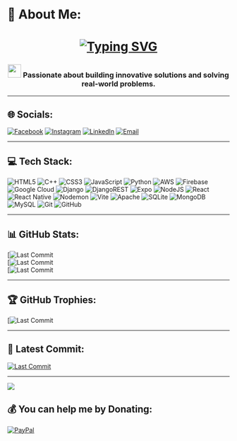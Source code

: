 # 💫 About Me:

<h1 align="center">
  <a href="https://git.io/typing-svg">
    <img src="https://readme-typing-svg.herokuapp.com?font=Fira+Code&size=30&duration=3000&pause=1000&color=22D3EE&center=true&vCenter=true&width=600&lines=Hi%2C+I'm+Muluken+Jenber+👋;Full+Stack+Developer+💻;Software+Engineer+🌟;Web+%26+Mobile+Developer+📱" alt="Typing SVG" />
  </a>
</h1>

<h3 align="center">
  <img src="https://media.giphy.com/media/hvRJCLFzcasrR4ia7z/giphy.gif" width="30px" height="30px" /> 
  Passionate about building innovative solutions and solving real-world problems.
</h3>

---

## 🌐 Socials:
[![Facebook](https://img.shields.io/badge/Facebook-%231877F2.svg?logo=Facebook&logoColor=white)](https://facebook.com/muluken.yegetalig)
[![Instagram](https://img.shields.io/badge/Instagram-%23E4405F.svg?logo=Instagram&logoColor=white)](https://instagram.com/mulukenyegetalij)
[![LinkedIn](https://img.shields.io/badge/LinkedIn-%230077B5.svg?logo=linkedin&logoColor=white)](https://linkedin.com/in/muluken-jenber)
[![Email](https://img.shields.io/badge/Email-D14836?logo=gmail&logoColor=white)](mailto:mulukenjenber@gmail.com)

---

## 💻 Tech Stack:
![HTML5](https://img.shields.io/badge/html5-%23E34F26.svg?style=for-the-badge&logo=html5&logoColor=white) 
![C++](https://img.shields.io/badge/c++-%2300599C.svg?style=for-the-badge&logo=c%2B%2B&logoColor=white) 
![CSS3](https://img.shields.io/badge/css3-%231572B6.svg?style=for-the-badge&logo=css3&logoColor=white) 
![JavaScript](https://img.shields.io/badge/javascript-%23323330.svg?style=for-the-badge&logo=javascript&logoColor=%23F7DF1E) 
![Python](https://img.shields.io/badge/python-3670A0?style=for-the-badge&logo=python&logoColor=ffdd54) 
![AWS](https://img.shields.io/badge/AWS-%23FF9900.svg?style=for-the-badge&logo=amazon-aws&logoColor=white) 
![Firebase](https://img.shields.io/badge/firebase-%23039BE5.svg?style=for-the-badge&logo=firebase) 
![Google Cloud](https://img.shields.io/badge/GoogleCloud-%234285F4.svg?style=for-the-badge&logo=google-cloud&logoColor=white) 
![Django](https://img.shields.io/badge/django-%23092E20.svg?style=for-the-badge&logo=django&logoColor=white) 
![DjangoREST](https://img.shields.io/badge/DJANGO-REST-ff1709?style=for-the-badge&logo=django&logoColor=white&color=ff1709&labelColor=gray) 
![Expo](https://img.shields.io/badge/expo-1C1E24?style=for-the-badge&logo=expo&logoColor=#D04A37) 
![NodeJS](https://img.shields.io/badge/node.js-6DA55F?style=for-the-badge&logo=node.js&logoColor=white) 
![React](https://img.shields.io/badge/react-%2320232a.svg?style=for-the-badge&logo=react&logoColor=%2361DAFB) 
![React Native](https://img.shields.io/badge/react_native-%2320232a.svg?style=for-the-badge&logo=react&logoColor=%2361DAFB) 
![Nodemon](https://img.shields.io/badge/NODEMON-%23323330.svg?style=for-the-badge&logo=nodemon&logoColor=%BBDEAD) 
![Vite](https://img.shields.io/badge/vite-%23646CFF.svg?style=for-the-badge&logo=vite&logoColor=white) 
![Apache](https://img.shields.io/badge/apache-%23D42029.svg?style=for-the-badge&logo=apache&logoColor=white) 
![SQLite](https://img.shields.io/badge/sqlite-%2307405e.svg?style=for-the-badge&logo=sqlite&logoColor=white) 
![MongoDB](https://img.shields.io/badge/MongoDB-%234ea94b.svg?style=for-the-badge&logo=mongodb&logoColor=white) 
![MySQL](https://img.shields.io/badge/mysql-4479A1.svg?style=for-the-badge&logo=mysql&logoColor=white) 
![Git](https://img.shields.io/badge/git-%23F05033.svg?style=for-the-badge&logo=git&logoColor=white) 
![GitHub](https://img.shields.io/badge/github-%23121011.svg?style=for-the-badge&logo=github&logoColor=white)

---

## 📊 GitHub Stats:
[![Last Commit](https://github-readme-stats.vercel.app/api?username=muluken0937&theme=dark&hide_border=false&include_all_commits=false&count_private=false)<br/>
[![Last Commit](https://nirzak-streak-stats.vercel.app/?user=muluken0937&theme=dark&hide_border=false)<br/>
[![Last Commit](https://github-readme-stats.vercel.app/api/top-langs/?username=muluken0937&theme=dark&hide_border=false&include_all_commits=false&count_private=false&layout=compact)

---

## 🏆 GitHub Trophies:
[![Last Commit](https://github-profile-trophy.vercel.app/?username=muluken0937&theme=radical&no-frame=false&no-bg=false&margin-w=4)

---

## 🔄 Latest Commit:
<!-- Replace `REPO-NAME` with your repository name -->
[![Last Commit](https://img.shields.io/github/last-commit/muluken0937/REPO-NAME?style=for-the-badge)](https://github.com/muluken0937/REPO-NAME/commits/main)

---

[![](https://visitcount.itsvg.in/api?id=muluken0937&icon=3&color=0)](https://visitcount.itsvg.in)

## 💰 You can help me by Donating:
[![PayPal](https://img.shields.io/badge/PayPal-00457C?style=for-the-badge&logo=paypal&logoColor=white)](https://paypal.me/mulukenjenber@gmail.com)

<!-- Proudly created with GPRM ( https://gprm.itsvg.in ) -->
